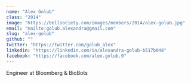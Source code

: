```yaml
---
name: "Alex Golub"
class: "2014"
image: "https://bellsociety.com/images/members/2014/alex-golub.jpg"
email: "mailto:golub.alexandra@gmail.com"
slug: "alex-golub"
github: ""
twitter: "https://twitter.com/golub_alex"
linkedin: "https://linkedin.com/in/alexandra-golub-b517b048"
facebook: "https://facebook.com/alex.golub.9"
---
```

Engineer at Bloomberg & BioBots